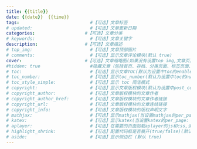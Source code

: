 ```yaml
---
title: {{title}}              
date: {{date}}  {{time}}               
tags:                           #【可选】文章标签
# updated:                      #【可选】文章更新日期
categories:                   #【可选】文章分类
# keywords:                     #【可选】文章关键字
description:                  #【可选】文章描述
# top_img:                      #【可选】文章顶部图片
# comments:                     #【可选】显示文章评论模块(默认 true)
cover:                        #【可选】文章缩略图(如果没有设置top_img,文章页顶部将显示缩略图，可设为false/图片地址/留空)
#hidden: true                   #隐藏文章（包括首页、存档、分类页面、标签页面、Feed、站点地图等）
# toc:                          #【可选】显示文章TOC(默认为设置中toc的enable配置)
# toc_number:                   #【可选】显示toc_number(默认为设置中toc的number配置)
# toc_style_simple:             #【可选】显示 toc 简洁模式
# copyright:                    #【可选】显示文章版权模块(默认为设置中post_copyright的enable配置)
# copyright_author:             #【可选】文章版权模块的文章作者
# copyright_author_href:        #【可选】文章版权模块的文章作者链接
# copyright_url:                #【可选】文章版权模块的文章连结链接
# copyright_info:               #【可选】文章版权模块的版权声明文字
# mathjax:                      #【可选】显示mathjax(当设置mathjax的per_page: false时，才需要配置，默认 false)
# katex:                        #【可选】显示katex(当设置katex的per_page: false时，才需要配置，默认 false)
# aplayer:                      #【可选】在需要的页面加载aplayer的js和css,请参考文章下面的音乐 配置
# highlight_shrink:             #【可选】配置代码框是否展开(true/false)(默认为设置中highlight_shrink的配置)
# aside:                        #【可选】显示侧边栏 (默认 true)
---
```

